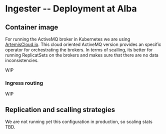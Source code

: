 # Ingester -- Deployment at Alba

## Container image

For running the ActiveMQ broker in Kubernetes we are using [ArtemisCloud.io](https://artemiscloud.io/). This cloud oriented ActiveMQ version provides an specific operator for orchestrating the brokers.
In terms of scalling, its better for running ReplicatSets on the brokers and makes sure that there are no data inconsistencies.

WIP


### Ingress routing

WIP

## Replication and scalling strategies

We are not running yet this configuration in production, so scaling stats TBD.
